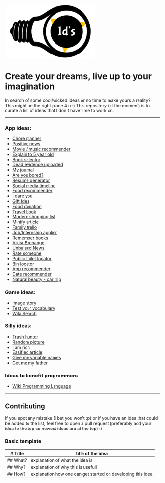 ![ideas logo](./assets/images/logo.png)

# Create your dreams, live up to your imagination

In search of some cool/wicked ideas or no time to make yours a reality? This might be the right place 4 u :)
This repository (at the moment) is to curate a list of ideas that I don't have time to work on.

---

### App ideas:
- [Chore planner](./assets/md/appIdeas/chorePlanner.md)
- [Positive news](./assets/md/appIdeas/positiveNews.md)
- [Movie / music recommender](./assets/md/appIdeas/movieMusicRecommender.md)
- [Explain to 5 year old](./assets/md/appIdeas/5yearOld.md)
- [Book selector](./assets/md/appIdeas/bookSelector.md)
- [Dead evidence uploaded](./assets/md/appIdeas/deadEvidenceUploaded.md)
- [My journal](./assets/md/appIdeas/journalApp.md)
- [Are you bored?](./assets/md/appIdeas/areYouBored.md)
- [Resume generator](./assets/md/appIdeas/resumeGenerator.md)
- [Social media timeline](./assets/md/appIdeas/socialMediaTimeline.md)
- [Food recommender](./assets/md/appIdeas/foodRecommender.md)
- [I dare you](./assets/md/appIdeas/iDareYou.md)
- [Gift Idea](./assets/md/appIdeas/giftIdeas.md)
- [Food donation](./assets/md/appIdeas/findCharities.md)
- [Travel book](./assets/md/appIdeas/travelBook.md)
- [Modern shopping list](./assets/md/appIdeas/modernShoppinglist.md)
- [Minify article](./assets/md/appIdeas/minifyArticle.md)
- [Family trello](./assets/md/appIdeas/trelloVariant.md)
- [Job/Internship applier](./assets/md/appIdeas/jobApplier.md)
- [Remember books](./assets/md/appIdeas/rememberBooks.md)
- [Artist Exchange](./assets/md/appIdeas/artistExchange.md)
- [Unbaised News](./assets/md/appIdeas/unbaisedNews.md)
- [Rate someone](./assets/md/appIdeas/rateSomeone.md)
- [Public toilet locator](./assets/md/appIdeas/publicToiletLocator.md)
- [Bin locator](./assets/md/appIdeas/binLocator.md)
- [App recommender](./assets/md/appIdeas/appRecommender.md)
- [Date recommender](./assets/md/appIdeas/dateRecommender.md)
- [Natural beauty - car trip](./assets/md/appIdeas/naturalBeautyCarTrip.md)


### Game ideas:

- [Image story](./assets/md/gameIdeas/imgStor.md)
- [Test your vocabulary](./assets/md/gameIdeas/testYourVocab.md)
- [Wiki Search](./assets/md/gameIdeas/wikiSearch.md)

### Silly ideas:

- [Trash hunter](./assets/md/sillyIdeas/trashHunter.md)
- [Random picture](./assets/md/sillyIdeas/randomPicture.md)
- [I am rich](./assets/md/sillyIdeas/iAmRich.md)
- [Easified article](./assets/md/sillyIdeas/articleBreakdown.md)
- [Give me variable names](./assets/md/sillyIdeas/variableNamesForProgrammers.md)
- [Get me my father](./assets/md/sillyIdeas/getMeMyFather.md)

### Ideas to benefit programmers

- [Wiki Programming Language](./assets/md/forProgrammers/wikiProgLang.md)

---

## Contributing

If you spot any mistake (I bet you won't :p) or if you have an idea that could be added to the list, feel free to open a pull request (preferably add your idea to the top so newest ideas are at the top) :)

### Basic template

| # Title  | title of the idea                                           |
| -------- | ----------------------------------------------------------- |
| ## What? | explanation of what the idea is                             |
| ## Why?  | explanation of why this is usefull                          |
| ## How?  | explanation how one can get started on developing this idea |
